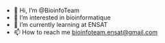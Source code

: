 - 👋 Hi, I’m @BioinfoTeam
- 👀 I’m interested in bioinformatique
- 🌱 I’m currently learning at ENSAT
- 📫 How to reach me bioinfoteam.ensat@gmail.com

<!---
BioinfoTeam/BioinfoTeam is a ✨ special ✨ repository because its `README.md` (this file) appears on your GitHub profile.
You can click the Preview link to take a look at your changes.
--->
